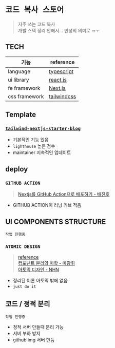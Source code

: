# `코드 복사 스토어`

> 자주 쓰는 코드 복사  
> 개발 스택 정리 안해서... 반성의 의미로 ㅠㅜ

## TECH

| 기능          | reference                                    |
| ------------- | -------------------------------------------- |
| language      | [typescript](https://www.typescriptlang.org) |
| ui library    | [react.js](https://ko.reactjs.org)           |
| fe framework  | [Next.js](https://nextjs.org)                |
| css framework | [tailwindcss](https://tailwindcss.com/)      |

## Template

### [`tailwind-nextjs-starter-blog`](https://github.com/timlrx/tailwind-nextjs-starter-blog)

- 기본적인 기능 있음
- `lighthouse` 높은 점수
- maintainer 지속적인 업데이트

## deploy

### `GITHUB ACTION`

> [Nextjs를 GitHub Action으로 배포하기 - 배진호](https://blex.me/@baealex/nextjs%EB%A5%BC-github-action%EC%9C%BC%EB%A1%9C-%EB%B0%B0%ED%8F%AC%ED%95%98%EA%B8%B0)

- GITHUB ACTION이 러닝 커브 적음

## UI COMPONENTS STRUCTURE

`작업 진행중`

### `ATOMIC DESIGN`

> [reference](https://bradfrost.com/blog/post/atomic-web-design)  
> [컴포넌트 분리의 미학 - 마광휘](https://vallista.kr/Component-%EB%B6%84%EB%A6%AC%EC%9D%98-%EB%AF%B8%ED%95%99)  
> [아토믹 디자인 - NHN](https://ui.toast.com/weekly-pick/ko_20200213)

- 정리된 이론 아토믹 밖에 없음
- `just do it`

## 코드 / 정적 분리

`작업 진행중`

- 정적 서버 만들때 분리 가능
- 서버 부하 방지
- github img 서버 만듬
